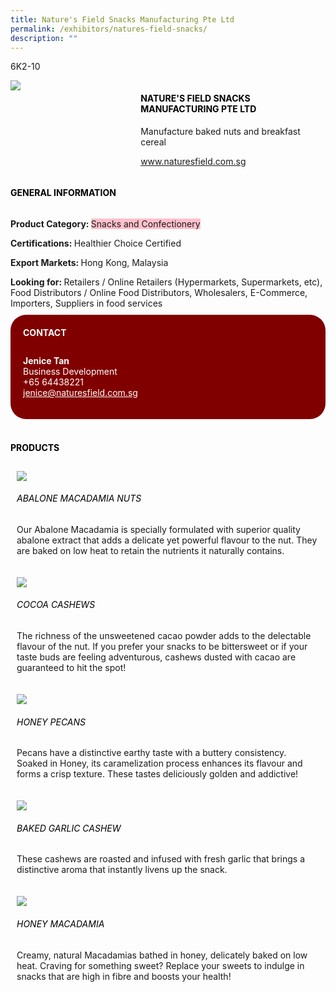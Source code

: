 ```yaml
---
title: Nature's Field Snacks Manufacturing Pte Ltd
permalink: /exhibitors/natures-field-snacks/
description: ""
---
```

<head>
	<div class="flex-paragraph">
		<!--hi there! this is a comment and will provide you with instructional guides-->
		<!--insert booth number here!-->
		<p style="text-transform: uppercase">6K2-10</p></div>
			<div class="flex-container" style="display: flex; flex-wrap: wrap;">
				<!--insert DOWNLOAD link of company logo between the " marks!-->
			<div class="card sgds" style="flex: 1 1 40%; display: block;"><img src="https://drive.google.com/u/0/uc?id=1JCrLq0d54UlCHlwteAzNQkGtsmVYuZO6&export=download"></div>
	<div class="card-sgds" style="flex: 1 1 58%; display: block; margin-left: 3px">
		<h4 style="text-transform: uppercase; color: black;"><!--insert the exhibitor's name between the <b> tags here--><b>Nature's Field Snacks Manufacturing Pte Ltd</b></h4><!--insert the exhibitor's description between the <p> tags here-->
		<p>Manufacture baked nuts and breakfast cereal</p>
		<!--insert the exhibitor's website link, making sure there is "https:// www." present please. make sure the entire https link goes in between the " marks-->
		<p><a href="https://www.naturesfield.com.sg" target="_blank"><!--insert the www website link here (no need for https)-->www.naturesfield.com.sg</a></p>
	</div>
</div>
</head>

<body>
	<h4 style="text-transform: uppercase; color: black;"><b>General Information</b></h4>
		<div class="flex-container" style="display: flex; flex-wrap: wrap;">
			<div class="card sgds" style="flex: 1 1 65%; display: block; align-self: stretch">
			<div class="flex-paragraph">
			<p><b>Product Category: </b><span style=" background-color: pink; border-radius: 10 px;"><!--insert the exhibitor's pdt cat between the <p> tags here-->Snacks and Confectionery</span></p> 
				<p><b>Certifications: </b><!--insert all the exhibitor's certifications between the </b> and </p> here-->Healthier Choice Certified</p>
			<p><b>Export Markets: </b><!--insert all the exhibitor's export markets between the </b> and </p> here-->Hong Kong, Malaysia</p>
			<p style="margin-bottom: 10px;"><b>Looking for: </b><!--insert all the exhibitor's potential business partners between the </b> and </p> here-->Retailers / Online Retailers (Hypermarkets, Supermarkets, etc), Food Distributors / Online Food Distributors, Wholesalers, E-Commerce, Importers, Suppliers in food services</p>
			</div>
		</div>
		<div class="card sgds" style="flex: 1 1 35%; padding: 10px; display: block; background-color: maroon; border-radius: 25px; align-self: center;">
		<h4 style="color: white; margin-top: 10px; margin-left: 10px;">CONTACT</h4>
		<div class="flex-paragraph">
			<!--replace with exhibitor's: -->
			<p style="padding: 10px; color: white;"><b><!-- POC name-->Jenice Tan</b><br><!-- designation-->Business Development<br><!--contact number-->+65 64438221<br><!-- for linking purposes, insert their email after "mailto:"...--><a href="mailto:jenice@naturesfield.com.sg" style="color: white;"><!--...and also include the display email before </a> here-->jenice@naturesfield.com.sg</a></p>
		</div>
			</div>
		</div>
	<br>
		<h4 style="text-transform: uppercase; color: black;"><b>products</b></h4>
<div style="display: flex; flex-wrap: wrap;">
  <div class="card sgds" style="flex: 1 1 47%; margin: 10px; display: block;"><!--insert the exhibitor's DOWNLOAD image for product between the " marks here-->
	<div class="flex-image" style="display: block;"><img src="https://drive.google.com/u/0/uc?id=1ljicCf_Mwf4vlkmxnsRHic7gR_JEFy2m&export=download"></div>
	<div class="flex-paragraph">
		<h6 style="text-transform: uppercase; color: black;"><!--insert product name before </h6> and product description after <p>-->Abalone Macadamia Nuts</h6>
		<p>Our Abalone Macadamia is specially formulated with superior quality abalone extract that adds a delicate yet powerful flavour to the nut. They are baked on low heat to retain the nutrients it naturally contains.</p></div>
	</div>
		<div class="card sgds" style="flex: 1 1 47%; margin: 10px; display: block;">
		<div class="flex-image" style="display: block;"><img src="https://drive.google.com/u/0/uc?id=1yFBZ1jT6kI7dxIRpQEgP8vgQsMo95jxC&export=download"></div>
	<div class="flex-paragraph">
		<h6 style="text-transform: uppercase; color: black;">Cocoa Cashews</h6>
		<p>The richness of the unsweetened cacao powder adds to the delectable flavour of the nut. If you prefer your snacks to be bittersweet or if your taste buds are feeling adventurous, cashews dusted with cacao are guaranteed to hit the spot!</p></div>
	</div>
		<div class="card sgds" style="flex: 1 1 47%; margin: 10px; display: block;">
		<div class="flex-image" style="display: block;"><img src="https://drive.google.com/u/0/uc?id=1FEr9Zd_XIbE0AvC83pFUN2lx4fwoQ8lv&export=download"></div>
	<div class="flex-paragraph">
		<h6 style="text-transform: uppercase; color: black;">Honey Pecans</h6>
		<p>Pecans have a distinctive earthy taste with a buttery consistency. Soaked in Honey, its caramelization process enhances its flavour and forms a crisp texture. These tastes deliciously golden and addictive!</p></div>
		</div>
		<div class="card sgds" style="flex: 1 1 47%; margin: 10px; display: block;">
		<div class="flex-image" style="display: block;"><img src="https://drive.google.com/u/0/uc?id=1C1RZVLUHzbFqkjXYQNfujnEvSFn1yNC4&export=download"></div>
	<div class="flex-paragraph">
		<h6 style="text-transform: uppercase; color: black;">Baked Garlic Cashew</h6>
		<p>These cashews are roasted and infused with fresh garlic that brings a distinctive aroma that instantly livens up the snack.</p></div>
	</div>
		<div class="card sgds" style="flex: 1 1 47%; margin: 10px; display: block;">
		<div class="flex-image" style="display: block;"><img src="https://drive.google.com/u/0/uc?id=1xmMhdfTa2o9Nu2Dm80zxMfM0M2VSlt-2&export=download"></div>
	<div class="flex-paragraph">
		<h6 style="text-transform: uppercase; color: black;">Honey Macadamia</h6>
		<p>Creamy, natural Macadamias bathed in honey, delicately baked on low heat. Craving for something sweet? Replace your sweets to indulge in snacks that are high in fibre and boosts your health!</p></div>
	</div>
	<!--don't delete these 2 tags. double check how the layout looks on the right too and lemme know if there are any problems! thank u so much for ur hardwork!-->
	</div>
</body>